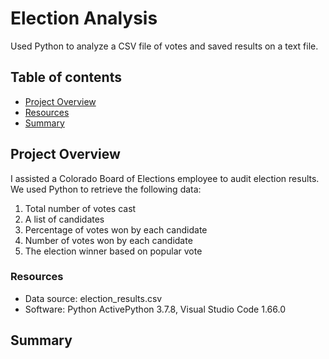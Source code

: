 # Election Analysis
Used Python to analyze a CSV file of votes and saved results on a text file.

## Table of contents
* [Project Overview](#project-overview)
* [Resources](#resources)
* [Summary](#summary)

## Project Overview
I assisted a Colorado Board of Elections employee to audit election results. We used Python to retrieve the following data:

1. Total number of votes cast
2. A list of candidates
3. Percentage of votes won by each candidate
4. Number of votes won by each candidate
5. The election winner based on popular vote

### Resources
- Data source: election_results.csv
- Software: Python ActivePython 3.7.8, Visual Studio Code 1.66.0

## Summary
